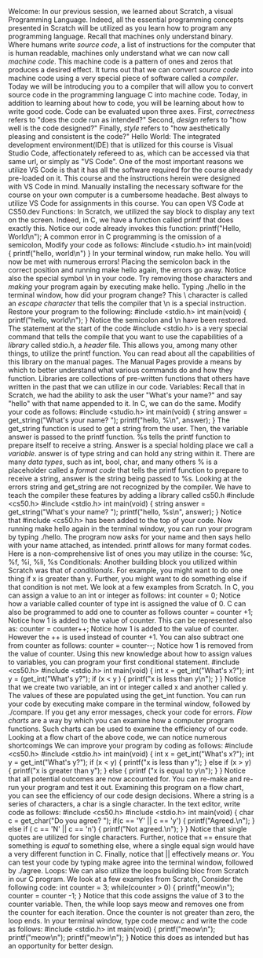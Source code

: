 Welcome:
	In our previous session, we learned about Scratch, a visual Programming Language.
	Indeed, all the essential programming concepts presented in Scratch will be utilized as you learn how to program any programming language.
	Recall that machines only understand binary. Where humans write *source code*, a list of instructions for the computer that is human readable, machines only understand what we can now call *machine code*. This machine code is a pattern of ones and zeros that produces a desired effect.
	It turns out that we can convert *source code* into machine code using a very special piece of software called a *compiler*. Today we will be introducing you to a compiler that will allow you to convert source code in the programming language C into machine code.
	Today, in addition to learning about how to code, you will be learning about how to write good code.
	Code can be evaluated upon three axes. First, *correctness* refers to "does the code run as intended?" Second, *design* refers to "how well is the code designed?" Finally, *style* refers to "how aesthetically pleasing and consistent is the code?"
Hello World:
	The integrated development environment(IDE) that is utilized for this course is Visual Studio Code, affectionately refereed to as, which can be accessed via that same url, or simply as "VS Code".
	One of the most important reasons we utilize VS Code is that it has all the software required for the course already pre-loaded on it. This course and the instructions herein were designed with VS Code in mind. Manually installing the necessary software for the course on your own computer is a cumbersome headache. Best always to utilize VS Code for assignments in this course.
	You can open VS Code at CS50.dev
Functions:
	In Scratch, we utilized the say block to display any text on the screen. Indeed, in C, we have a function called printf that does exactly this. 
	Notice our code already invokes this function:
		printf("Hello, World\n");
	A common error in C programming is the omission of a semicolon, Modify your code as follows:
		#include <studio.h>
		int main(void)
		{
			printf("hello, world\n")
		}
	In your terminal window, run make hello. You will now be met with numerous errors! Placing the semicolon back in the correct position and running make hello again, the errors go away.
	Notice also the special symbol \n in your code. Try removing those characters and *making* your program again by executing make hello. Typing ./hello in the terminal window, how did your program change? This \ character is called an *escape character* that tells the compiler that \n is a special instruction. Restore your program to the following:
		#include <stdio.h>
		int main(void)
		{
			printf("hello, world\n");
		} 
	Notice the semicolon and \n have been restored.
	The statement at the start of the code #include  <stdio.h> is a very special command that tells the compile that you want to use the capabilities of a *library* called stdio.h, a *header* file. This allows you, among many other things, to utilize the printf function. You can read about all the capabilities of this library on the manual pages. The Manual Pages provide a means by which to better understand what various commands do and how they function.
	Libraries are collections of pre-written functions that others have written in the past that we can utilize in our code.
Variables:
	Recall that in Scratch, we had the ability to ask the user "What's your name?" and say "hello" with that name appended to it.
	In C, we can do the same. Modify your code as follows:
		#include <studio.h>
		int main(void)
		{
			string answer = get_string("What's your name? ");
			printf("hello, %\n", answer);
		}
		The get_string function is used to get a string from the user. Then, the variable answer is passed to the printf function. %s tells the printf function to prepare itself to receive a string.
		Answer is a special holding place we call a *variable*. answer is of type string and can hold any string within it. There are many *data types*, such as int, bool, char, and many others
		% is a placeholder called a *format code* that tells the printf function to prepare to receive a string, answer is the string being passed to %s.
		Looking at the errors string and get_string are not recognized by the compiler. We have to teach the compiler these features by adding a library called cs50.h
		#include <cs50.h>
		#include <stdio.h>
		int main(void)
		{
			string answer = get_string("What's your name? ");
			printf("hello, %s\n", answer);
		}
		Notice that #include <cs50.h>  has been added to the top of your code.
		Now running make hello again in the terminal window, you can run your program by typing ./hello. The program now asks for your name and then says hello with your name attached, as intended.
		printf allows for many format codes. Here is a non-comprehensive list of ones you may utilize in the course:
			%c, %f, %i, %li, %s
Conditionals:
	Another building block you utilized within Scratch was that of *conditionals*. For example, you might want to do one thing if x is greater than y. Further, you might want to do something else if that condition is not met.
	We look at a few examples from Scratch.
	In C, you can assign a value to an int or integer as follows:
		int counter = 0;
	Notice how a variable called counter of type int is assigned the value of 0.
	C can also be programmed to add one to counter as follows
		counter = counter +1;
	Notice how 1 is added to the value of counter.
	This can be represented also as:
		counter = counter++;
	Notice how 1 is added to the value of counter. However the ++ is used instead of counter +1.
	You can also subtract one from counter as follows:
		counter = counter--;
	Notice how 1 is removed from the value of counter.
	Using this new knowledge about how to assign values to variables, you can program your first conditional statement.
		#include <cs50.h>
		#include <stdio.h>
		int main(void)
		{
			int x = get_int("What's x?");
			int y = (get_int("What's y?");
			if (x  < y )
			{
				printf("x is less than y\n");
			}
		}
	Notice that we create two variable, an int or integer called x and another called y. The values of these are populated using the get_int function.
	You can run your code by executing make compare in the terminal window, followed by ./compare. If you get any error messages, check your code for errors.
	*Flow charts* are a way by which you can examine how a computer program functions. Such charts can be used to examine the efficiency of our code.
	Looking at a flow chart of the above code, we can notice numerous shortcomings
	We can improve your program by coding as follows:
		#include <cs50.h>
		#include <stdio.h>
		int main(void)
		{
			int x = get_int("What's x?");
			int y = get_int("What's y?");
			if (x < y)
			{
				printf("x is less than y");
			}
			else if (x > y)
			{
				printf("x is greater than y");
			}
			else
			{
				printf ("x is equal to y\n");
			}
		}
	Notice that all potential outcomes are now accounted for.
	You can re-make and re-run your program and test it out.
	Examining this program on a flow chart, you can see the efficiency of our code design decisions.
	Where a string is a series of characters, a char is a single character.
	In the text editor, write code as follows:
	#include <cs50.h>
	#include <stdio.h>
	int main(void)
	{
		char c = get_char("Do you agree? ");
		if(c == 'Y' || c == 'y')
		{
			printf("Agreed.\n");
		}
		else if ( c == 'N' || c == 'n')
		{
			printf("Not agreed.\n");
		}
	}
	Notice that single quotes are utilized for single characters. Further, notice that == ensure that something is *equal* to something else, where a single equal sign would have a very different function in C. Finally, notice that || effectively means *or*. You can test your code by typing make agree into the terminal window, followed by ./agree.
Loops:
	We can also utilize the loops building bloc from Scratch in our C program.
	We look at a few examples from Scratch, Consider the following code:
	int counter = 3;
	while(counter > 0)
	{
		printf("meow\n");
		counter = counter -1;
	}
	Notice that this code assigns the value of 3 to the counter variable. Then, the while loop says meow and removes one from the counter for each iteration. Once the counter is not greater than zero, the loop ends.
	In your terminal window, type code meow.c and write the code as follows:
	#include <stdio.h>
	int main(void)
	{
		printf("meow\n");
		printf("meow\n");
		printf("meow\n");
	}
	Notice this does as intended but has an opportunity for better design.
		
		

		
	